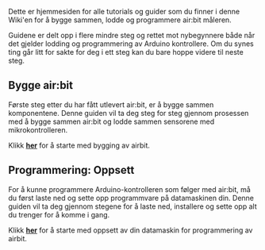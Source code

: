 <!-- --- title: air:bit Guider -->

Dette er hjemmesiden for alle tutorials og guider som du finner i denne Wiki'en
for å bygge sammen, lodde og programmere air:bit måleren.

Guidene er delt opp i flere mindre steg og rettet mot nybegynnere både når det
gjelder lodding og programmering av Arduino kontrollere. Om du synes ting går
litt for sakte for deg i ett steg kan du bare hoppe videre til neste steg.

## Bygge air:bit

Første steg etter du har fått utlevert air:bit, er å bygge sammen komponentene.
Denne guiden vil ta deg steg for steg gjennom prosessen med å bygge sammen
air:bit og lodde sammen sensorene med mikrokontrolleren.

Klikk **[her][build]** for å starte med bygging av airbit.

## Programmering: Oppsett

For å kunne programmere Arduino-kontrolleren som følger med air:bit, må du først
laste ned og sette opp programmvare på datamaskinen din. Denne guiden vil ta deg
gjennom stegene for å laste ned, installere og sette opp alt du trenger for å
komme i gang.

Klikk **[her][prog-setup]** for å starte med oppsett av din datamaskin for
programmering av airbit.

[build]: guides-build-home
[prog-setup]: guides-programming-setup-home
